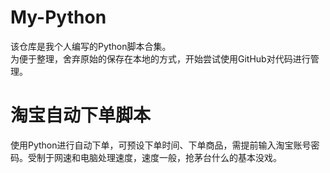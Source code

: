 # My-Python
该仓库是我个人编写的Python脚本合集。  
为便于整理，舍弃原始的保存在本地的方式，开始尝试使用GitHub对代码进行管理。  
# 淘宝自动下单脚本  
使用Python进行自动下单，可预设下单时间、下单商品，需提前输入淘宝账号密码。受制于网速和电脑处理速度，速度一般，抢茅台什么的基本没戏。
